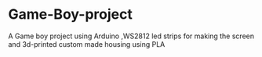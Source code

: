 # Game-Boy-project
A Game boy project using Arduino ,WS2812 led strips for making the screen and 3d-printed custom made housing using PLA 
